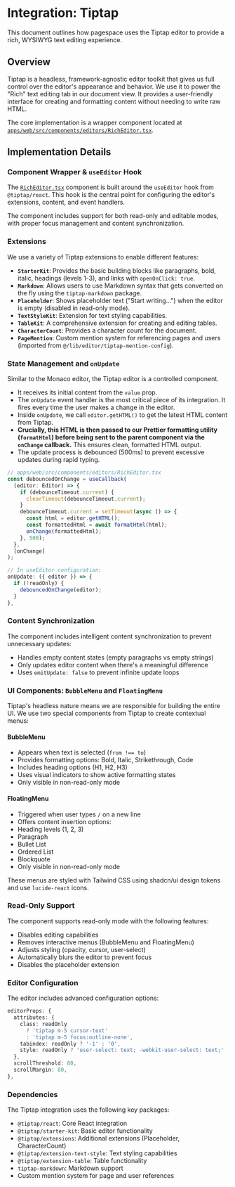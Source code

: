 # Integration: Tiptap

This document outlines how pagespace uses the Tiptap editor to provide a rich, WYSIWYG text editing experience.

## Overview

Tiptap is a headless, framework-agnostic editor toolkit that gives us full control over the editor's appearance and behavior. We use it to power the "Rich" text editing tab in our document view. It provides a user-friendly interface for creating and formatting content without needing to write raw HTML.

The core implementation is a wrapper component located at [`apps/web/src/components/editors/RichEditor.tsx`](apps/web/src/components/editors/RichEditor.tsx:1).

## Implementation Details

### Component Wrapper & `useEditor` Hook

The [`RichEditor.tsx`](apps/web/src/components/editors/RichEditor.tsx:1) component is built around the `useEditor` hook from `@tiptap/react`. This hook is the central point for configuring the editor's extensions, content, and event handlers.

The component includes support for both read-only and editable modes, with proper focus management and content synchronization.

### Extensions

We use a variety of Tiptap extensions to enable different features:

-   **`StarterKit`**: Provides the basic building blocks like paragraphs, bold, italic, headings (levels 1-3), and links with `openOnClick: true`.
-   **`Markdown`**: Allows users to use Markdown syntax that gets converted on the fly using the `tiptap-markdown` package.
-   **`Placeholder`**: Shows placeholder text ("Start writing...") when the editor is empty (disabled in read-only mode).
-   **`TextStyleKit`**: Extension for text styling capabilities.
-   **`TableKit`**: A comprehensive extension for creating and editing tables.
-   **`CharacterCount`**: Provides a character count for the document.
-   **`PageMention`**: Custom mention system for referencing pages and users (imported from `@/lib/editor/tiptap-mention-config`).

### State Management and `onUpdate`

Similar to the Monaco editor, the Tiptap editor is a controlled component.

-   It receives its initial content from the `value` prop.
-   The `onUpdate` event handler is the most critical piece of its integration. It fires every time the user makes a change in the editor.
-   Inside `onUpdate`, we call `editor.getHTML()` to get the latest HTML content from Tiptap.
-   **Crucially, this HTML is then passed to our Prettier formatting utility (`formatHtml`) before being sent to the parent component via the `onChange` callback.** This ensures clean, formatted HTML output.
-   The update process is debounced (500ms) to prevent excessive updates during rapid typing.

```typescript
// apps/web/src/components/editors/RichEditor.tsx
const debouncedOnChange = useCallback(
  (editor: Editor) => {
    if (debounceTimeout.current) {
      clearTimeout(debounceTimeout.current);
    }
    debounceTimeout.current = setTimeout(async () => {
      const html = editor.getHTML();
      const formattedHtml = await formatHtml(html);
      onChange(formattedHtml);
    }, 500);
  },
  [onChange]
);

// In useEditor configuration:
onUpdate: ({ editor }) => {
  if (!readOnly) {
    debouncedOnChange(editor);
  }
},
```

### Content Synchronization

The component includes intelligent content synchronization to prevent unnecessary updates:

- Handles empty content states (empty paragraphs vs empty strings)
- Only updates editor content when there's a meaningful difference
- Uses `emitUpdate: false` to prevent infinite update loops

### UI Components: `BubbleMenu` and `FloatingMenu`

Tiptap's headless nature means we are responsible for building the entire UI. We use two special components from Tiptap to create contextual menus:

#### BubbleMenu
-   Appears when text is selected (`from !== to`)
-   Provides formatting options: Bold, Italic, Strikethrough, Code
-   Includes heading options (H1, H2, H3)
-   Uses visual indicators to show active formatting states
-   Only visible in non-read-only mode

#### FloatingMenu
-   Triggered when user types `/` on a new line
-   Offers content insertion options:
  - Heading levels (1, 2, 3)
  - Paragraph
  - Bullet List
  - Ordered List
  - Blockquote
-   Only visible in non-read-only mode

These menus are styled with Tailwind CSS using shadcn/ui design tokens and use `lucide-react` icons.

### Read-Only Support

The component supports read-only mode with the following features:

- Disables editing capabilities
- Removes interactive menus (BubbleMenu and FloatingMenu)
- Adjusts styling (opacity, cursor, user-select)
- Automatically blurs the editor to prevent focus
- Disables the placeholder extension

### Editor Configuration

The editor includes advanced configuration options:

```typescript
editorProps: {
  attributes: {
    class: readOnly 
      ? 'tiptap m-5 cursor-text' 
      : 'tiptap m-5 focus:outline-none',
    tabindex: readOnly ? '-1' : '0',
    style: readOnly ? 'user-select: text; -webkit-user-select: text;' : '',
  },
  scrollThreshold: 80,
  scrollMargin: 80,
},
```

### Dependencies

The Tiptap integration uses the following key packages:

- `@tiptap/react`: Core React integration
- `@tiptap/starter-kit`: Basic editor functionality
- `@tiptap/extensions`: Additional extensions (Placeholder, CharacterCount)
- `@tiptap/extension-text-style`: Text styling capabilities
- `@tiptap/extension-table`: Table functionality
- `tiptap-markdown`: Markdown support
- Custom mention system for page and user references